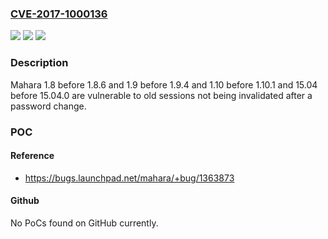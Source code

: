 ### [CVE-2017-1000136](https://cve.mitre.org/cgi-bin/cvename.cgi?name=CVE-2017-1000136)
![](https://img.shields.io/static/v1?label=Product&message=n%2Fa&color=blue)
![](https://img.shields.io/static/v1?label=Version&message=n%2Fa&color=blue)
![](https://img.shields.io/static/v1?label=Vulnerability&message=n%2Fa&color=brighgreen)

### Description

Mahara 1.8 before 1.8.6 and 1.9 before 1.9.4 and 1.10 before 1.10.1 and 15.04 before 15.04.0 are vulnerable to old sessions not being invalidated after a password change.

### POC

#### Reference
- https://bugs.launchpad.net/mahara/+bug/1363873

#### Github
No PoCs found on GitHub currently.

